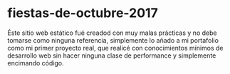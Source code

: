 # fiestas-de-octubre-2017

Éste sitio web estático fué creadod con muy malas prácticas y no debe tomarse como ninguna referencia, simplemente lo añado a mi portafolio como mi primer proyecto real, que realicé con conocimientos mínimos de desarrollo web sin hacer ninguna clase de performance y simplemente encimando código.
